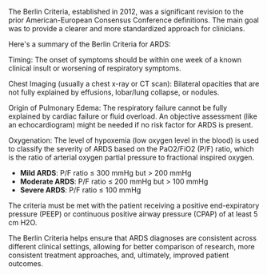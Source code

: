 The Berlin Criteria, established in 2012, was a significant revision to the prior American-European Consensus Conference definitions. The main goal was to provide a clearer and more standardized approach for clinicians.

Here's a summary of the Berlin Criteria for ARDS:

Timing: The onset of symptoms should be within one week of a known clinical insult or worsening of respiratory symptoms.

Chest Imaging (usually a chest x-ray or CT scan): Bilateral opacities that are not fully explained by effusions, lobar/lung collapse, or nodules.

Origin of Pulmonary Edema: The respiratory failure cannot be fully explained by cardiac failure or fluid overload. An objective assessment (like an echocardiogram) might be needed if no risk factor for ARDS is present.

Oxygenation: The level of hypoxemia (low oxygen level in the blood) is used to classify the severity of ARDS based on the PaO2/FiO2 (P/F) ratio, which is the ratio of arterial oxygen partial pressure to fractional inspired oxygen.

- **Mild ARDS**: P/F ratio ≤ 300 mmHg but > 200 mmHg
- **Moderate ARDS**: P/F ratio ≤ 200 mmHg but > 100 mmHg
- **Severe ARDS**: P/F ratio ≤ 100 mmHg

The criteria must be met with the patient receiving a positive end-expiratory pressure (PEEP) or continuous positive airway pressure (CPAP) of at least 5 cm H2O.

The Berlin Criteria helps ensure that ARDS diagnoses are consistent across different clinical settings, allowing for better comparison of research, more consistent treatment approaches, and, ultimately, improved patient outcomes.